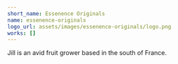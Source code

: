 ```yaml
---
short_name: Essenence Originals
name: essenence-originals
logo_url: assets/images/essenence-originals/logo.png
works: []
---
```

Jill is an avid fruit grower based in the south of France.